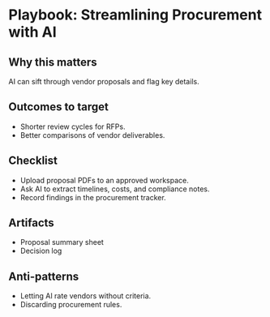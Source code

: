 # Playbook: Streamlining Procurement with AI

## Why this matters
AI can sift through vendor proposals and flag key details.

## Outcomes to target
- Shorter review cycles for RFPs.
- Better comparisons of vendor deliverables.

## Checklist
- Upload proposal PDFs to an approved workspace.
- Ask AI to extract timelines, costs, and compliance notes.
- Record findings in the procurement tracker.

## Artifacts
- Proposal summary sheet
- Decision log

## Anti-patterns
- Letting AI rate vendors without criteria.
- Discarding procurement rules.
